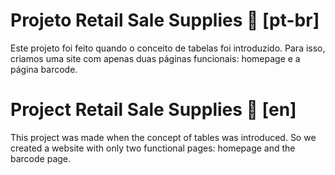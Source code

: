 # Projeto Retail Sale Supplies 📝 [pt-br]

Este projeto foi feito quando o conceito de tabelas foi introduzido. Para isso, criamos uma site com apenas duas páginas funcionais: homepage e a página barcode.

# Project Retail Sale Supplies 📝 [en]

This project was made when the concept of tables was introduced. So we created a website with only two functional pages: homepage and the barcode page.